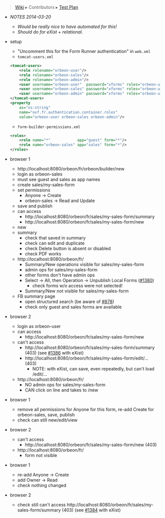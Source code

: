 > [Wiki](Home) ▸ Contributors ▸ [Test Plan](./Contributors-:-Test-Plan)

- *NOTES 2014-03-20*
    - *Would be really nice to have automated for this!*
    - *Should do for eXist + relational.*
- setup
    - "Uncomment this for the Form Runner authentication" in `web.xml`
    - `tomcat-users.xml`

    ```xml
    <tomcat-users>
        <role rolename="orbeon-user"/>
        <role rolename="orbeon-sales"/>
        <role rolename="orbeon-admin"/>
        <user username="orbeon-user"  password="xforms" roles="orbeon-user"/>
        <user username="orbeon-sales" password="xforms" roles="orbeon-user,orbeon-sales"/>
        <user username="orbeon-admin" password="xforms" roles="orbeon-user,orbeon-admin"/>
    </tomcat-users>
    <property
        as="xs:string"
        name="oxf.fr.authentication.container.roles"
        value="orbeon-user orbeon-sales orbeon-admin"/>
    ```
    - `form-builder-permissions.xml`

    ```xml
    <roles>
        <role name="*"            app="guest" form="*"/>
        <role name="orbeon-sales" app="sales" form="*"/>
    </roles>
    ```
- browser 1
    - http://localhost:8080/orbeon/fr/orbeon/builder/new
    - login as orbeon-sales
    - must see guest and sales as app names
    - create sales/my-sales-form
    - set permissions
        - Anyone → Create
        - orbeon-sales → Read and Update
    - save and publish
    - can access
        - http://localhost:8080/orbeon/fr/sales/my-sales-form/summary
        - http://localhost:8080/orbeon/fr/sales/my-sales-form/new
    - new
    - summary
        - check  that saved in summary
        - check can edit and duplicate
        - check Delete button is absent or disabled
        - check PDF works
    - http://localhost:8080/orbeon/fr/
        - Summary/New operations visible for sales/my-sales-form
        - admin ops for sales/my-sales-form
        - other forms don't have admin ops
        - Select -> All, then Operation -> Unpublish Local Forms ([#1380][7])
            - check forms w/o access were not selected!
        - Summary/New not visible for sales/my-sales-form
    - FB summary page
        - open structured search (be aware of  [#878][8])
        - check only guest and sales forms are available
- browser 2
    - login as orbeon-user
    - can access
        - http://localhost:8080/orbeon/fr/sales/my-sales-form/new
    - can't access
        - http://localhost:8080/orbeon/fr/sales/my-sales-form/summary (403) (see [#1386][9] with eXist)
        - http://localhost:8080/orbeon/fr/sales/my-sales-form/edit/... (403)
            - NOTE: with eXist, can save, even repeatedly, but can't load /edit/…
    - http://localhost:8080/orbeon/fr/
        - NO admin ops for sales/my-sales-form
        - CAN click on line and takes to /new
- browser 1
    - remove all permissions for Anyone for this form, re-add Create for orbeon-sales, save, publish
    - check can still new/edit/view
- browser 2
    - can't access
        - http://localhost:8080/orbeon/fr/sales/my-sales-form/new (403)
    - http://localhost:8080/orbeon/fr/
        - form not visible
- browser 1
    - re-add Anyone → Create
    - add Owner → Read
    - check nothing changed
- browser 2
    - check still can't access http://localhost:8080/orbeon/fr/sales/my-sales-form/summary (403) (see [#1384][10] with eXist)

    
[7]: https://github.com/orbeon/orbeon-forms/issues/1380
[8]: https://github.com/orbeon/orbeon-forms/issues/878
[9]: https://github.com/orbeon/orbeon-forms/issues/1386
[10]: https://github.com/orbeon/orbeon-forms/issues/1384